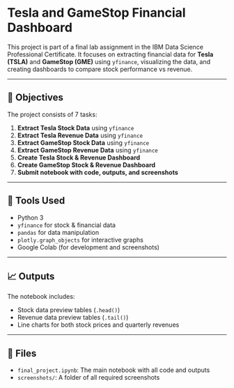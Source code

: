# Tesla and GameStop Financial Dashboard

This project is part of a final lab assignment in the IBM Data Science Professional Certificate. It focuses on extracting financial data for **Tesla (TSLA)** and **GameStop (GME)** using `yfinance`, visualizing the data, and creating dashboards to compare stock performance vs revenue.

---

## 📌 Objectives

The project consists of 7 tasks:

1. **Extract Tesla Stock Data** using `yfinance`
2. **Extract Tesla Revenue Data** using `yfinance`
3. **Extract GameStop Stock Data** using `yfinance`
4. **Extract GameStop Revenue Data** using `yfinance`
5. **Create Tesla Stock & Revenue Dashboard**
6. **Create GameStop Stock & Revenue Dashboard**
7. **Submit notebook with code, outputs, and screenshots**

---

## 🧰 Tools Used

- Python 3
- `yfinance` for stock & financial data
- `pandas` for data manipulation
- `plotly.graph_objects` for interactive graphs
- Google Colab (for development and screenshots)

---

## 📈 Outputs

The notebook includes:
- Stock data preview tables (`.head()`)
- Revenue data preview tables (`.tail()`)
- Line charts for both stock prices and quarterly revenues

---

## 📁 Files

- `final_project.ipynb`: The main notebook with all code and outputs
- `screenshots/`: A folder of all required screenshots
